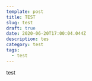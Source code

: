 ```yaml
---
template: post
title: TEST
slug: test
draft: true
date: 2020-06-20T17:00:04.044Z
description: tes
category: test
tags:
  - test
---
```

test